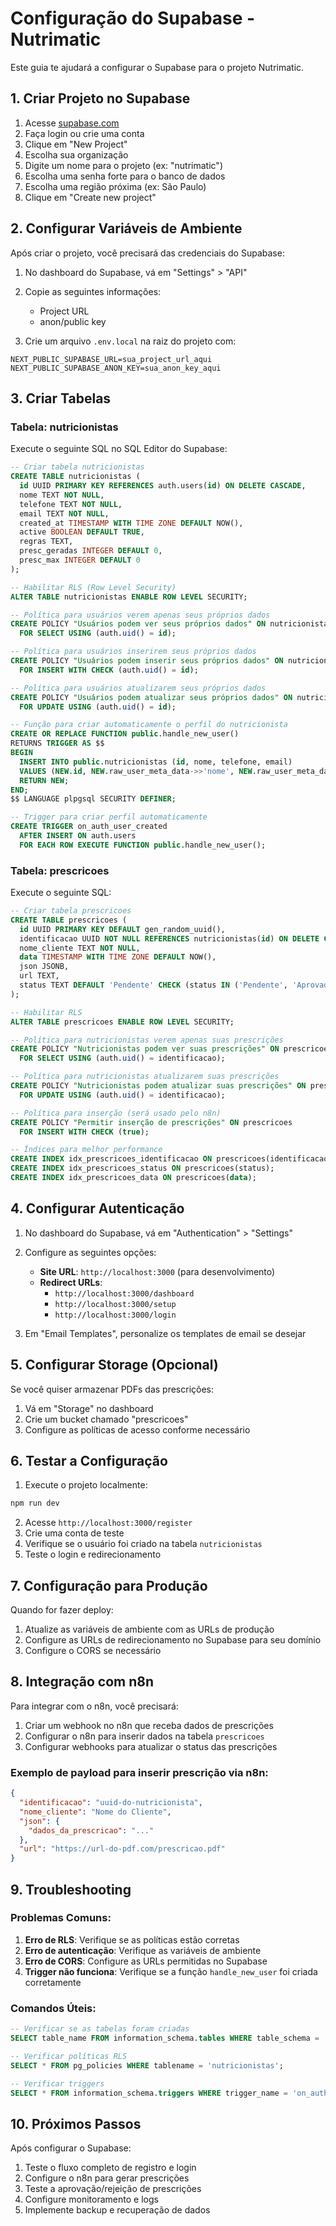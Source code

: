 # Configuração do Supabase - Nutrimatic

Este guia te ajudará a configurar o Supabase para o projeto Nutrimatic.

## 1. Criar Projeto no Supabase

1. Acesse [supabase.com](https://supabase.com)
2. Faça login ou crie uma conta
3. Clique em "New Project"
4. Escolha sua organização
5. Digite um nome para o projeto (ex: "nutrimatic")
6. Escolha uma senha forte para o banco de dados
7. Escolha uma região próxima (ex: São Paulo)
8. Clique em "Create new project"

## 2. Configurar Variáveis de Ambiente

Após criar o projeto, você precisará das credenciais do Supabase:

1. No dashboard do Supabase, vá em "Settings" > "API"
2. Copie as seguintes informações:
   - Project URL
   - anon/public key

3. Crie um arquivo `.env.local` na raiz do projeto com:

```env
NEXT_PUBLIC_SUPABASE_URL=sua_project_url_aqui
NEXT_PUBLIC_SUPABASE_ANON_KEY=sua_anon_key_aqui
```

## 3. Criar Tabelas

### Tabela: nutricionistas

Execute o seguinte SQL no SQL Editor do Supabase:

```sql
-- Criar tabela nutricionistas
CREATE TABLE nutricionistas (
  id UUID PRIMARY KEY REFERENCES auth.users(id) ON DELETE CASCADE,
  nome TEXT NOT NULL,
  telefone TEXT NOT NULL,
  email TEXT NOT NULL,
  created_at TIMESTAMP WITH TIME ZONE DEFAULT NOW(),
  active BOOLEAN DEFAULT TRUE,
  regras TEXT,
  presc_geradas INTEGER DEFAULT 0,
  presc_max INTEGER DEFAULT 0
);

-- Habilitar RLS (Row Level Security)
ALTER TABLE nutricionistas ENABLE ROW LEVEL SECURITY;

-- Política para usuários verem apenas seus próprios dados
CREATE POLICY "Usuários podem ver seus próprios dados" ON nutricionistas
  FOR SELECT USING (auth.uid() = id);

-- Política para usuários inserirem seus próprios dados
CREATE POLICY "Usuários podem inserir seus próprios dados" ON nutricionistas
  FOR INSERT WITH CHECK (auth.uid() = id);

-- Política para usuários atualizarem seus próprios dados
CREATE POLICY "Usuários podem atualizar seus próprios dados" ON nutricionistas
  FOR UPDATE USING (auth.uid() = id);

-- Função para criar automaticamente o perfil do nutricionista
CREATE OR REPLACE FUNCTION public.handle_new_user()
RETURNS TRIGGER AS $$
BEGIN
  INSERT INTO public.nutricionistas (id, nome, telefone, email)
  VALUES (NEW.id, NEW.raw_user_meta_data->>'nome', NEW.raw_user_meta_data->>'telefone', NEW.email);
  RETURN NEW;
END;
$$ LANGUAGE plpgsql SECURITY DEFINER;

-- Trigger para criar perfil automaticamente
CREATE TRIGGER on_auth_user_created
  AFTER INSERT ON auth.users
  FOR EACH ROW EXECUTE FUNCTION public.handle_new_user();
```

### Tabela: prescricoes

Execute o seguinte SQL:

```sql
-- Criar tabela prescricoes
CREATE TABLE prescricoes (
  id UUID PRIMARY KEY DEFAULT gen_random_uuid(),
  identificacao UUID NOT NULL REFERENCES nutricionistas(id) ON DELETE CASCADE,
  nome_cliente TEXT NOT NULL,
  data TIMESTAMP WITH TIME ZONE DEFAULT NOW(),
  json JSONB,
  url TEXT,
  status TEXT DEFAULT 'Pendente' CHECK (status IN ('Pendente', 'Aprovada', 'Refazendo'))
);

-- Habilitar RLS
ALTER TABLE prescricoes ENABLE ROW LEVEL SECURITY;

-- Política para nutricionistas verem apenas suas prescrições
CREATE POLICY "Nutricionistas podem ver suas prescrições" ON prescricoes
  FOR SELECT USING (auth.uid() = identificacao);

-- Política para nutricionistas atualizarem suas prescrições
CREATE POLICY "Nutricionistas podem atualizar suas prescrições" ON prescricoes
  FOR UPDATE USING (auth.uid() = identificacao);

-- Política para inserção (será usado pelo n8n)
CREATE POLICY "Permitir inserção de prescrições" ON prescricoes
  FOR INSERT WITH CHECK (true);

-- Índices para melhor performance
CREATE INDEX idx_prescricoes_identificacao ON prescricoes(identificacao);
CREATE INDEX idx_prescricoes_status ON prescricoes(status);
CREATE INDEX idx_prescricoes_data ON prescricoes(data);
```

## 4. Configurar Autenticação

1. No dashboard do Supabase, vá em "Authentication" > "Settings"
2. Configure as seguintes opções:
   - **Site URL**: `http://localhost:3000` (para desenvolvimento)
   - **Redirect URLs**: 
     - `http://localhost:3000/dashboard`
     - `http://localhost:3000/setup`
     - `http://localhost:3000/login`

3. Em "Email Templates", personalize os templates de email se desejar

## 5. Configurar Storage (Opcional)

Se você quiser armazenar PDFs das prescrições:

1. Vá em "Storage" no dashboard
2. Crie um bucket chamado "prescricoes"
3. Configure as políticas de acesso conforme necessário

## 6. Testar a Configuração

1. Execute o projeto localmente:
```bash
npm run dev
```

2. Acesse `http://localhost:3000/register`
3. Crie uma conta de teste
4. Verifique se o usuário foi criado na tabela `nutricionistas`
5. Teste o login e redirecionamento

## 7. Configuração para Produção

Quando for fazer deploy:

1. Atualize as variáveis de ambiente com as URLs de produção
2. Configure as URLs de redirecionamento no Supabase para seu domínio
3. Configure o CORS se necessário

## 8. Integração com n8n

Para integrar com o n8n, você precisará:

1. Criar um webhook no n8n que receba dados de prescrições
2. Configurar o n8n para inserir dados na tabela `prescricoes`
3. Configurar webhooks para atualizar o status das prescrições

### Exemplo de payload para inserir prescrição via n8n:

```json
{
  "identificacao": "uuid-do-nutricionista",
  "nome_cliente": "Nome do Cliente",
  "json": {
    "dados_da_prescricao": "..."
  },
  "url": "https://url-do-pdf.com/prescricao.pdf"
}
```

## 9. Troubleshooting

### Problemas Comuns:

1. **Erro de RLS**: Verifique se as políticas estão corretas
2. **Erro de autenticação**: Verifique as variáveis de ambiente
3. **Erro de CORS**: Configure as URLs permitidas no Supabase
4. **Trigger não funciona**: Verifique se a função `handle_new_user` foi criada corretamente

### Comandos Úteis:

```sql
-- Verificar se as tabelas foram criadas
SELECT table_name FROM information_schema.tables WHERE table_schema = 'public';

-- Verificar políticas RLS
SELECT * FROM pg_policies WHERE tablename = 'nutricionistas';

-- Verificar triggers
SELECT * FROM information_schema.triggers WHERE trigger_name = 'on_auth_user_created';
```

## 10. Próximos Passos

Após configurar o Supabase:

1. Teste o fluxo completo de registro e login
2. Configure o n8n para gerar prescrições
3. Teste a aprovação/rejeição de prescrições
4. Configure monitoramento e logs
5. Implemente backup e recuperação de dados